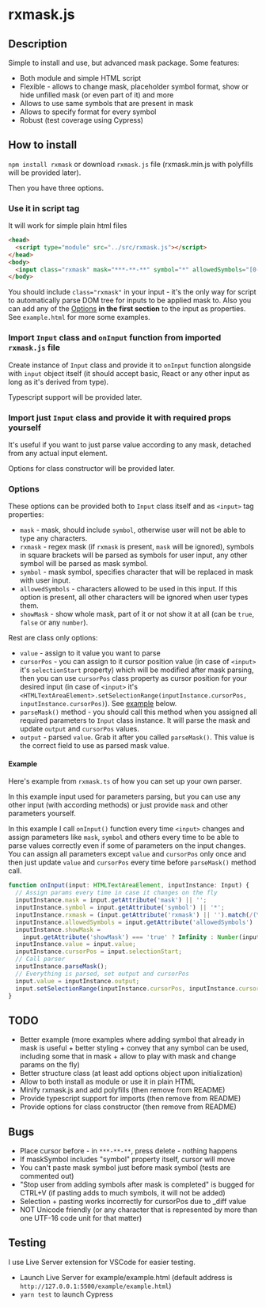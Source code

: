 # rxmask.js
## Description
Simple to install and use, but advanced mask package. Some features:
* Both module and simple HTML script
* Flexible - allows to change mask, placeholder symbol format, show or hide unfilled mask (or even part of it) and more
* Allows to use same symbols that are present in mask
* Allows to specify format for every symbol
* Robust (test coverage using Cypress)

## How to install
`npm install rxmask` or download `rxmask.js` file (rxmask.min.js with polyfills will be provided later).

Then you have three options.

### Use it in script tag
It will work for simple plain html files
```HTML
<head>
  <script type="module" src="../src/rxmask.js"></script>
</head>
<body>
  <input class="rxmask" mask="***-**-**" symbol="*" allowedSymbols="[0-9]"/>
</body>
```
You should include `class="rxmask"` in your input - it's the only way for script to automatically parse DOM tree for inputs to be applied mask to. Also you can add any of the [Options](#params) **in the first section** to the input as properties. See `example.html` for more some examples.

### Import `Input` class and `onInput` function from imported `rxmask.js` file
Create instance of `Input` class and provide it to `onInput` function alongside with `input` object itself (it should accept basic, React or any other input as long as it's derived from <HTMLTextAreaElement> type).

Typescript support will be provided later.

### Import just `Input` class and provide it with required props yourself
It's useful if you want to just parse value according to any mask, detached from any actual input element.

Options for class constructor will be provided later.

### <a name="params"></a>Options
These options can be provided both to `Input` class itself and as `<input>` tag properties:
* `mask` - mask, should include `symbol`, otherwise user will not be able to type any characters.
* `rxmask` - regex mask (if `rxmask` is present, `mask` will be ignored), symbols in square brackets will be parsed as symbols for user input, any other symbol will be parsed as mask symbol.
* `symbol` - mask symbol, specifies character that will be replaced in mask with user input.
* `allowedSymbols` - characters allowed to be used in this input. If this option is present, all other characters will be ignored when user types them.
* `showMask` - show whole mask, part of it or not show it at all (can be `true`, `false` or any `number`).

Rest are class only options:
* `value` - assign to it value you want to parse
* `cursorPos` - you can assign to it cursor position value (in case of `<input>` it's `selectionStart` property) which will be modified after mask parsing, then you can use `cursorPos` class property as cursor position for your desired input (in case of `<input>` it's `<HTMLTextAreaElement>.setSelectionRange(inputInstance.cursorPos, inputInstance.cursorPos)`). See [example](#classExample) below.
* `parseMask()` method - you should call this method when you assigned all required parameters to `Input` class instance. It will parse the mask and update `output` and `cursorPos` values.
* `output` - parsed `value`. Grab it after you called `parseMask()`. This value is the correct field to use as parsed mask value.
#### <a name="classExample"></a>Example
Here's example from `rxmask.ts` of how you can set up your own parser.

In this example <HTMLTextAreaElement> input used for parameters parsing, but you can use any other input (with according methods) or just provide `mask` and other parameters yourself.

In this example I call `onInput()` function every time `<input>` changes and assign parameters like `mask`, `symbol` and others every time to be able to parse values correctly even if some of parameters on the input changes. You can assign all parameters except `value` and `cursorPos` only once and then just update `value` and `cursorPos` every time before `parseMask()` method call.

```javascript
function onInput(input: HTMLTextAreaElement, inputInstance: Input) {
  // Assign params every time in case it changes on the fly
  inputInstance.mask = input.getAttribute('mask') || '';
  inputInstance.symbol = input.getAttribute('symbol') || '*';
  inputInstance.rxmask = (input.getAttribute('rxmask') || '').match(/(\[.*?\])|(.)/g) || [];
  inputInstance.allowedSymbols = input.getAttribute('allowedSymbols') || '.';
  inputInstance.showMask =
    input.getAttribute('showMask') === 'true' ? Infinity : Number(input.getAttribute('showMask'));
  inputInstance.value = input.value;
  inputInstance.cursorPos = input.selectionStart;
  // Call parser
  inputInstance.parseMask();
  // Everything is parsed, set output and cursorPos
  input.value = inputInstance.output;
  input.setSelectionRange(inputInstance.cursorPos, inputInstance.cursorPos);
}
```

## TODO
* Better example (more examples where adding symbol that already in mask is useful + better styling + convey that any symbol can be used, including some that in mask + allow to play with mask and change params on the fly)
* Better structure class (at least add options object upon initialization)
* Allow to both install as module or use it in plain HTML
* Minify rxmask.js and add polyfills (then remove from README)
* Provide typescript support for imports (then remove from README)
* Provide options for class constructor (then remove from README)

## Bugs
* Place cursor before - in `***-**-**`, press delete - nothing happens
* If maskSymbol includes "symbol" property itself, cursor will move
* You can't paste mask symbol just before mask symbol (tests are commented out) 
* "Stop user from adding symbols after mask is completed" is bugged for CTRL+V (if pasting adds to much symbols, it will not be added)
* Selection + pasting works incorrectly for cursorPos due to _diff value
* NOT Unicode friendly (or any character that is represented by more than one UTF-16 code unit for that matter)

## Testing
I use Live Server extension for VSCode for easier testing.
* Launch Live Server for example/example.html (default address is `http://127.0.0.1:5500/example/example.html`)
* `yarn test` to launch Cypress
